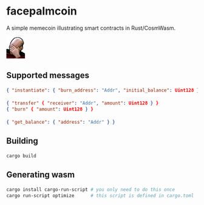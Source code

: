 # facepalmcoin

A simple memecoin illustrating smart contracts in Rust/CosmWasm.

![Picard](/picard-facepalm.gif "Picard")

## Supported messages

```json
{ "instantiate": { "burn_address": "Addr", "initial_balance": Uint128 } }

{ "transfer" { "receiver": "Addr", "amount": Uint128 } }
{ "burn" { "amount": Uint128 } }

{ "get_balance": { "address": "Addr" } }
```

## Building

```bash
cargo build
```

## Generating wasm

```bash
cargo install cargo-run-script # you only need to do this once
cargo run-script optimize      # this script is defined in cargo.toml
```
